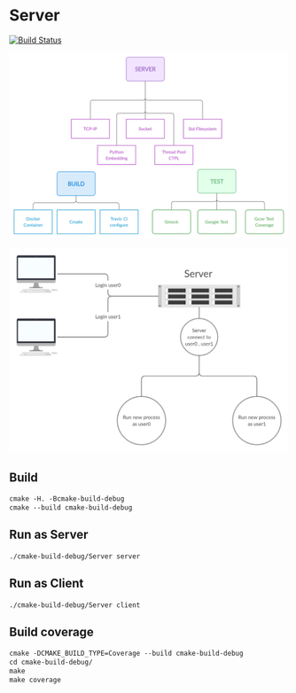 # Server
[![Build Status](https://travis-ci.com/SokolovVadim/Server.svg?branch=main)](https://travis-ci.com/SokolovVadim/Server)

![UML](https://github.com/SokolovVadim/Server/blob/main/resources/Server.jpg)

![Proxy](https://github.com/SokolovVadim/Server/blob/main/resources/Network.jpg)

## Build 

```
cmake -H. -Bcmake-build-debug 
cmake --build cmake-build-debug
```

## Run as Server

```
./cmake-build-debug/Server server
```

## Run as Client

```
./cmake-build-debug/Server client
```

## Build coverage

```
cmake -DCMAKE_BUILD_TYPE=Coverage --build cmake-build-debug
cd cmake-build-debug/
make
make coverage
```
